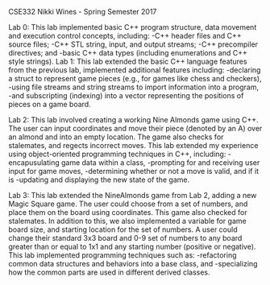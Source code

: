 CSE332 Nikki Wines - Spring Semester 2017

Lab 0: This lab implemented basic C++ program structure, data movement and execution control concepts, including:
        -C++ header files and C++ source files;
        -C++ STL string, input, and output streams;
        -C++ precompiler directives; and
        -basic C++ data types (including enumerations and C++ style strings).
Lab 1: This lab extended the basic C++ language features from the previous lab, implemented additional features including:
        -declaring a struct to represent game pieces (e.g., for games like chess and checkers),
        -using file streams and string streams to import information into a program,
        -and subscripting (indexing) into a vector representing the positions of pieces on a game board.

Lab 2:  This lab involved creating a working Nine Almonds game using C++. The user can input coordinates and move their piece (denoted by an A) over an almond and into an empty location. The game also checks for stalemates, and regects incorrect moves. This lab extended my experience using object-oriented programming techniques in C++, including:
        -encapusulating game data within a class,
        -prompting for and receiving user input for game moves,
        -determining whether or not a move is valid, and if it is
        -updating and displaying the new state of the game.


Lab 3: This lab extended the NineAlmonds game from Lab 2, adding a new Magic Square game. The user could choose from a set of numbers, and place them on the board using coordinates. This game also checked for stalemates. In addition to this, we also implemented a variable for game board size, and starting location for the set of numbers. A user could change their standard 3x3 board and 0-9 set of numbers to any board greater than or equal to 1x1 and any starting number (positive or negative). This lab implemented programming techniques such as: 
        -refactoring common data structures and behaviors into a base class, and
        -specializing how the common parts are used in different derived classes.
